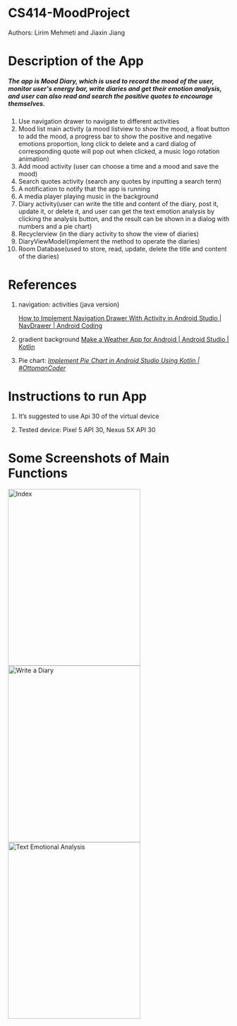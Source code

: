 # CS414-MoodProject
Authors: Lirim Mehmeti and Jiaxin Jiang
# Description of the App

##### The app is Mood Diary, which is used to record the mood of the user, monitor user's energy bar, write diaries and get their emotion analysis, and user can also read and search the positive quotes to encourage themselves.

1. Use navigation drawer to navigate to different activities
2. Mood list main activity (a mood listview to show the mood, a float button to add the mood, a progress bar to show the positive and negative emotions proportion, long click to delete and a card dialog of corresponding quote will pop out when clicked, a music logo rotation animation)
3. Add mood activity (user can choose a time and a mood and save the mood)
4. Search quotes activity (search any quotes by inputting a search term)
5. A notification to notify that the app is running
6. A media player playing music in the background
7. Diary activity(user can write the title and content of the diary, post it, update it, or delete it, and user can get the text emotion analysis by clicking the analysis button, and the result can be shown in a dialog with numbers and a pie chart)
8. Recyclerview (in the diary activity to show the view of diaries)
9. DiaryViewModel(implement the method to operate the diaries)
10. Room Database(used to store, read, update, delete the title and content of the diaries)

# References

1. navigation: activities (java version) 

   [How to Implement Navigation Drawer With Activity in Android Studio | NavDrawer | Android Coding](https://www.youtube.com/watch?v=iesMhKUtYT8&list=PLkbnctMtUcaT1he4QO6Oqfth3cRoEOQUJ&index=4&t=1427s) 

2. gradient background 
   [Make a Weather App for Android | Android Studio | Kotlin](https://www.youtube.com/watch?v=gj0g1a75Lmo&list=PLkbnctMtUcaT1he4QO6Oqfth3cRoEOQUJ&index=2&t=172s) 

3. Pie chart: [*Implement Pie Chart in Android Studio Using Kotlin | #OttomanCoder*](https://www.youtube.com/watch?v=28IKmy-HCSk)



# Instructions to run App

1. It’s suggested to use Api 30 of the virtual device 

2. Tested device: Pixel 5 API 30, Nexus 5X API 30 

# Some Screenshots of Main Functions
<img src="https://user-images.githubusercontent.com/66004742/216561998-ba06db94-628a-4c83-aa56-82d90c2d77cb.png" alt="Index" width="300" height="400"> 
<img src="https://user-images.githubusercontent.com/66004742/216564935-03f042bf-d340-48e3-82c7-76749dc1eaa7.png" alt="Write a Diary" width="300" height="400"> 
<img src="https://user-images.githubusercontent.com/66004742/216566420-dbd470aa-98ce-48af-959b-625a41eb6312.png" alt="Text Emotional Analysis" width="300" height="400">



